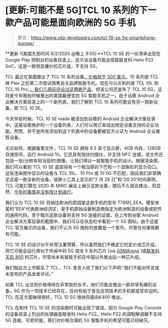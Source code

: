 # [更新:可能不是 5G]TCL 10 系列的下一款产品可能是面向欧洲的 5G 手机

> 原文：<https://www.xda-developers.com/tcl-10-se-5g-smartphone-europe/>

**更新 1(美国东部时间 6/2/2020 @晚上 9:55):**TCL 10 SE 的一份清单出现在 Google Play 控制台的设备目录上，显示该设备可能会搭载联发科 Helio P22 SoC，这是一款明显廉价的芯片组，不支持 5G。

TCL 最近在美国推出了 TCL 10 系列设备[，价格低于 500 美元](https://www.xda-developers.com/tcl-launches-10l-10-pro-5g-starting-usd-500/)。10 系列是 TCL 继 Plex 之后第二次尝试销售自主品牌智能手机。现在可以买到的是 TCL 10L 和 TCL 10 Pro，[，我们几周前评论过这两款产品](https://www.xda-developers.com/tcl-10l-tcl-10-pro-review/)，但该公司还宣布了 TCL 10 5G，这将是今年晚些时候推出的美国最便宜的 5G 智能手机之一。由于谷歌 Android 企业解决方案目录上的一个新列表，我们了解到 TCL 10 系列可能会有另一款新设备，即 TCL 10 SE。

今天早些时候，TCL 10 SE made 被添加到谷歌的 Android 企业解决方案目录中。这是谷歌维护的一个设备列表，人们可以用它来找出特定设备支持的企业功能。然而，并不是所有添加到这个列表中的设备都被官方认证为 Android 企业推荐设备。

无论如何，根据备案文件，TCL 10 SE 拥有 6.5 英寸显示屏，4GB 内存，128GB 存储空间，运行 Android 10。它还具有指纹扫描仪，并支持 NFC 连接。该文件还包括一张(分辨率相当低的)图像，让我们得以一窥智能手机的设计。根据渲染图，我们可以看到 TCL 10 SE 底部将有一个相当厚的下巴和一个泪珠形的显示切口。这张渲染图中显示的设备与 TCL 10L、10 Pro 或 10 5G 不匹配，因此我们非常确定这是一款全新的设备。锁屏小工具上显示的“2 月 26 日”和“20:20”时间表明，TCL 可能打算在 2020 年 MWC 展会上展示这款设备，随后不久就会推出，但显然，[今年的事情并没有按计划进行](https://www.xda-developers.com/tcl-sony-cancel-mwc-2020-press-conferences/)。

我们认为 TCL 10 SE 将销往欧洲的原因是这款手机的型号 T766H_EEA。模型末尾的“EEA”代表欧洲经济区，是手机原始设备制造商指定为欧洲制造的设备或软件的通用代码。至于暗示这款设备将支持 5G 连接的证据，在上传到谷歌 Android 企业解决方案目录的截图中，我们可以在状态栏中看到一个 5G 图标。由于这是 TCL 官方展示的设备，我们不认为 5G 图标的放置是一个意外，尽管任何事情都有可能。

TCL 10 SE 的设计似乎非常注重预算，所以虽然我们不确定它的定价或芯片组，但它可能会运行类似于传闻中的 5G 骁龙 6 系列芯片 (via [*GSMArena*](https://www.gsmarena.com/upcoming_snapdragon_6series_chipset_details_leak-news-43345.php) )或[联发科天玑 800](https://www.xda-developers.com/mediatek-dimensity-800-5g-chip-mid-range-phones/) 的芯片，尽管尚未有智能手机在中国以外推出后一种芯片组。

我们就此次上市联系了 TCL，TCL 发言人给了我们以下声明:“我们不能对传言或未宣布的产品发表评论。”

如果 TCL 设法将价格保持在非常低的水平，他们可能会推出一款非常有趣的设备。5G 作为一项技术已经存在，任何有助于普及这项技术的手机都是受欢迎的。TCL 在这方面做得很好，TCL 10 5G 很快将面向€400 推出。

TCL 在制作 TCL 10 SE 的渲染图时可能出现了错误，因为 Google Play Console 的设备目录上列出的处理器是联发科 Helio P22。Helio P22 的调制解调器不支持 5G 连接。可悲的是，我们对价格合理的 5G 智能手机的希望可能已经破灭。